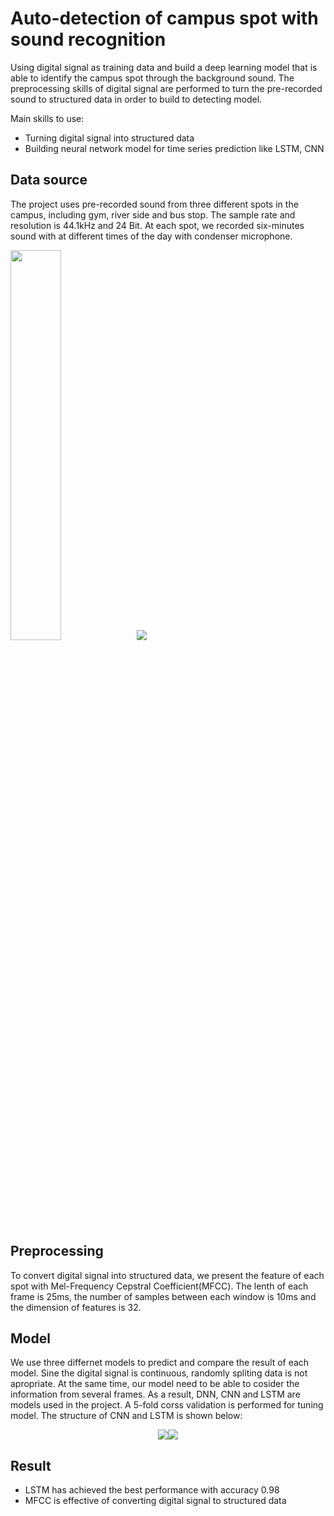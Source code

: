 # Auto-detection of campus spot with sound recognition
Using digital signal as training data and build a deep learning model that is able to identify the campus spot through the background sound. The preprocessing skills of digital signal are performed to turn the pre-recorded sound to structured data in order to build to detecting model.

Main skills to use:
- Turning digital signal into structured data
- Building neural network model for time series prediction like LSTM, CNN

## Data source
  The project uses pre-recorded sound from three different spots in the campus, including gym, river side and bus stop. The sample rate and resolution is 44.1kHz and 24 Bit. At each spot, we recorded six-minutes sound with at different times of the day with condenser microphone.
<div>
<img src="https://github.com/mickeysun0104/Auto-detection-of-campus-spot-with-sound-recognition/blob/main/pics/246699610_l.jpg" width='40%' height='40%'/><img src='https://github.com/mickeysun0104/Auto-detection-of-campus-spot-with-sound-recognition/blob/main/pics/bus.jpg'>
</div>

## Preprocessing
  To convert digital signal into structured data, we present the feature of each spot with Mel-Frequency Cepstral Coefficient(MFCC). The lenth of each frame is 25ms, the number of samples between each window is 10ms and the dimension of features is 32.
  
## Model
  We use three differnet models to predict and compare the result of each model. Sine the digital signal is continuous, randomly spliting data is not apropriate. At the same time, our model need to be able to cosider the information from several frames. As a result, DNN, CNN and LSTM are models used in the project. A 5-fold corss validation is performed for tuning model. The structure of CNN and LSTM is shown below:
<div align='center'>
<img src="https://github.com/mickeysun0104/Auto-detection-of-campus-spot-with-sound-recognition/blob/main/pics/CNN.png" ><img src="https://github.com/mickeysun0104/Auto-detection-of-campus-spot-with-sound-recognition/blob/main/pics/LSTM.png" >
</div>

## Result
- LSTM has achieved the best performance with accuracy 0.98
- MFCC is effective of converting digital signal to structured data

